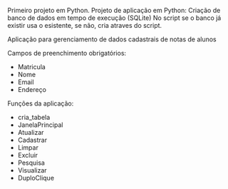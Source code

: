 Primeiro projeto em Python.
Projeto de aplicação em Python:
Criação de banco de dados em tempo de execução (SQLite)
No script se o banco já existir usa o esistente, se não, cria atraves do script.

Aplicação para gerenciamento de dados cadastrais de notas de alunos

Campos de preenchimento obrigatórios:

- Matricula
- Nome
- Email
- Endereço

Funções da aplicação:

* cria_tabela
* JanelaPrincipal
* Atualizar
* Cadastrar
* Limpar
* Excluir
* Pesquisa
* Visualizar
* DuploClique
